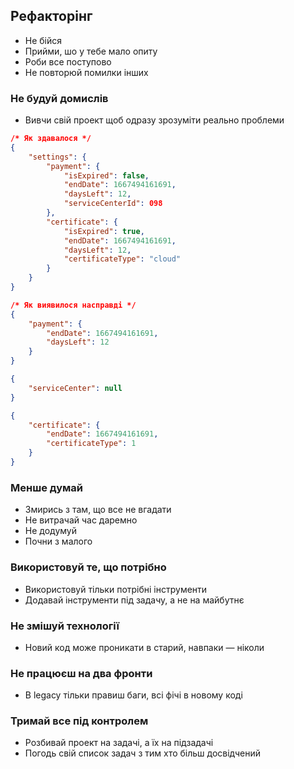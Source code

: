 ## Рефакторінг

-   Не бійся
-   Прийми, шо у тебе мало опиту
-   Роби все поступово
-   Не повторюй помилки інших

### Не будуй домислів

-   Вивчи свій проект щоб одразу зрозуміти реально проблеми

```json
/* Як здавалося */
{
    "settings": {
        "payment": {
            "isExpired": false,
            "endDate": 1667494161691,
            "daysLeft": 12,
            "serviceCenterId": 098
        },
        "certificate": {
            "isExpired": true,
            "endDate": 1667494161691,
            "daysLeft": 12,
            "certificateType": "cloud"
        }
    }
}
```

```json
/* Як виявилося насправді */
{
    "payment": {
        "endDate": 1667494161691,
        "daysLeft": 12
    }
}

{
    "serviceCenter": null
}

{
    "certificate": {
        "endDate": 1667494161691,
        "certificateType": 1
    }
}
```

### Менше думай

-   Змирись з там, що все не вгадати
-   Не витрачай час даремно
-   Не додумуй
-   Почни з малого

### Використовуй те, що потрібно

-   Використовуй тільки потрібні інструменти
-   Додавай інструменти під задачу, а не на майбутнє

### Не змішуй технології

-   Новий код може проникати в старий, навпаки — ніколи

### Не працюєш на два фронти

-   В legacy тільки правиш баги, всі фічі в новому коді

### Тримай все під контролем

-   Розбивай проект на задачі, а їх на підзадачі
-   Погодь свій список задач з тим хто більш досвідчений

```

```

```

```
